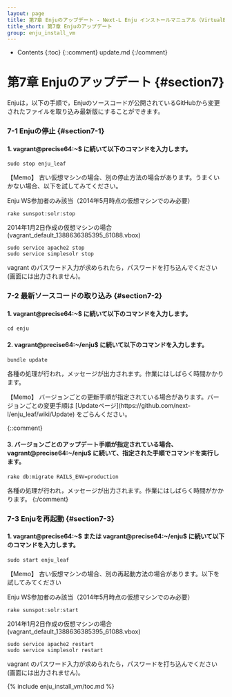 ```yaml
---
layout: page
title: 第7章 Enjuのアップデート - Next-L Enju インストールマニュアル（VirtualBox編）
title_short: 第7章 Enjuのアップデート
group: enju_install_vm
---
```


* Contents
{:toc}
{::comment} update.md {:/comment}

第7章 Enjuのアップデート {#section7}
====================================

Enjuは，以下の手順で，Enjuのソースコードが公開されているGitHubから変更されたファイルを取り込み最新版にすることができます。

### 7-1 Enjuの停止 {#section7-1}

#### 1. vagrant@precise64:~$ に続いて以下のコマンドを入力します。

	sudo stop enju_leaf

<div class="alert alert-info memo" markdown="1">
【Memo】 古い仮想マシンの場合、別の停止方法の場合があります。うまくいかない場合、以下を試してみてください。

Enju WS参加者のみ該当（2014年5月時点の仮想マシンでのみ必要）

	rake sunspot:solr:stop

2014年1月2日作成の仮想マシンの場合 (vagrant_default_1388636385395_61088.vbox)

	sudo service apache2 stop
	sudo service simplesolr stop

</div>

vagrant のパスワード入力が求められたら，パスワードを打ち込んでください(画面には出力されません)。

### 7-2 最新ソースコードの取り込み {#section7-2}

#### 1. vagrant@precise64:~$ に続いて以下のコマンドを入力します。

	cd enju

#### 2. vagrant@precise64:~/enju$ に続いて以下のコマンドを入力します。

	bundle update

各種の処理が行われ，メッセージが出力されます。作業にはしばらく時間かかります。

<div class="alert alert-info memo" markdown="1">
【Memo】 バージョンごとの更新手順が指定されている場合があります。バージョンごとの変更手順は [Updateページ](https://github.com/next-l/enju_leaf/wiki/Update) をごらんください。
</div>

{::comment}
#### 3. バージョンごとのアップデート手順が指定されている場合、 vagrant@precise64:~/enju$ に続いて、指定された手順でコマンドを実行します。

	rake db:migrate RAILS_ENV=production

各種の処理が行われ，メッセージが出力されます。作業にはしばらく時間がかかります。
{:/comment}

### 7-3 Enjuを再起動 {#section7-3}

#### 1. vagrant@precise64:~$ または vagrant@precise64:~/enju$ に続いて以下のコマンドを入力します。

	sudo start enju_leaf

<div class="alert alert-info memo" markdown="1">
【Memo】 古い仮想マシンの場合、別の再起動方法の場合があります。以下を試してみてください

Enju WS参加者のみ該当（2014年5月時点の仮想マシンでのみ必要）

	rake sunspot:solr:start

2014年1月2日作成の仮想マシンの場合 (vagrant_default_1388636385395_61088.vbox)

	sudo service apache2 restart
	sudo service simplesolr restart

</div>

vagrant のパスワード入力が求められたら，パスワードを打ち込んでください(画面には出力されません)。

{% include enju_install_vm/toc.md %}

